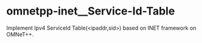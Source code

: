 # omnetpp-inet__Service-Id-Table
Implement Ipv4 ServiceId Table(&lt;ipaddr,sid>) based on INET framework on OMNeT++.
